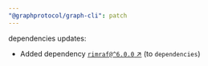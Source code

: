 ```yaml
---
"@graphprotocol/graph-cli": patch
---
```

dependencies updates:
  - Added dependency [`rimraf@^6.0.0` ↗︎](https://www.npmjs.com/package/rimraf/v/6.0.0) (to `dependencies`)
